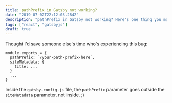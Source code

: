 ```yaml
---
title: pathPrefix in Gatsby not working?
date: "2019-07-02T22:12:03.284Z"
description: "pathPrefix in Gatsby not working? Here's one thing you may have missed..."
tags: ["react", "gatsbyjs"]
draft: true
---
```


Thought I'd save someone else's time who's experiencing this bug:

```
module.exports = {
  pathPrefix: `/your-path-prefix-here`,
  siteMetadata: {
    title: ...
  }
  ...
}
```

Inside the `gatsby-config.js` file, the `pathPrefix` parameter goes outside the `siteMetadata` parameter, not inside. ;)